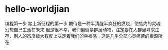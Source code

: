 # hello-worldjian
编程第一步
踏上新征程的第一步
期待是一种半清醒半疯狂的燃烧，使焦灼的灵魂幻想自己生活在未来
但是很不幸，我们偏偏是群居动物，注定要在人群里寻求生存，别人的态度极大程度上决定着我们的幸福感，这是几乎全部心灵痛苦的根源所在
